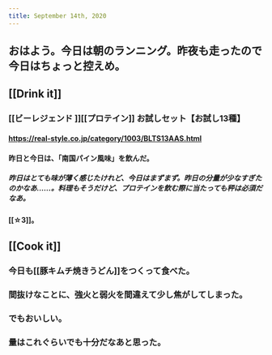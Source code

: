 ```yaml
---
title: September 14th, 2020
---
```


## おはよう。今日は朝のランニング。昨夜も走ったので今日はちょっと控えめ。

## [[Drink it]]
### [[ビーレジェンド ]][[プロテイン]] お試しセット【お試し13種】
#### https://real-style.co.jp/category/1003/BLTS13AAS.html

#### 昨日と今日は、「南国パイン風味」を飲んだ。
##### 昨日はとても味が薄く感じたけれど、今日はまずまず。昨日の分量が少なすぎたのかなあ……。料理もそうだけど、プロテインを飲む際に当たっても秤は必須だなあ。

#### [[☆3]]。

## [[Cook it]]
### 今日も[[豚キムチ焼きうどん]]をつくって食べた。

### 間抜けなことに、強火と弱火を間違えて少し焦がしてしまった。

### でもおいしい。

### 量はこれぐらいでも十分だなあと思った。
